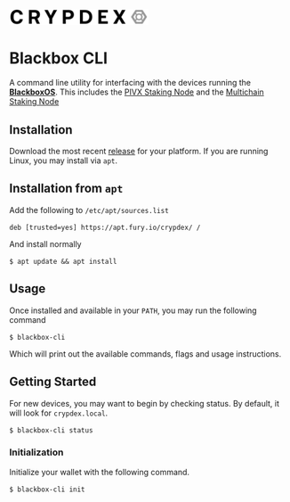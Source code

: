 <img src="https://raw.githubusercontent.com/crypdex/blackbox-cli/master/resources/images/logo.png" width=250>

# Blackbox CLI

A command line utility for interfacing with the devices running the **[BlackboxOS](https://github.com/crypdex/blackbox)**. This includes the [PIVX Staking Node](https://crypdex.io/products/pivx-staking-node) and the [Multichain Staking Node](https://crypdex.io/products/multichain-staking-node)

## Installation

Download the most recent [release](https://github.com/crypdex/blackbox-cli/releases) for your platform. If you are running Linux, you may install via `apt`.

## Installation from `apt`

Add the following to `/etc/apt/sources.list`
```
deb [trusted=yes] https://apt.fury.io/crypdex/ /
```
And install normally
```shell
$ apt update && apt install
```

## Usage

Once installed and available in your `PATH`, you may run the following command

```shell
$ blackbox-cli
```

Which will print out the available commands, flags and usage instructions.

## Getting Started

For new devices, you may want to begin by checking status. By default, it will look for `crypdex.local`.

```shell
$ blackbox-cli status
```

### Initialization

Initialize your wallet with the following command.

```shell
$ blackbox-cli init
```



